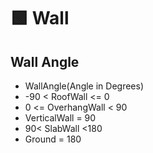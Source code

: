 # 🟩 Wall


## Wall Angle

- WallAngle(Angle in Degrees)
- -90 < RoofWall <= 0
- 0 <= OverhangWall < 90
- VerticalWall = 90
- 90< SlabWall <180
- Ground = 180
